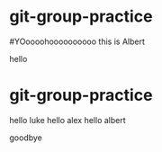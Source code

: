 # git-group-practice

#YOoooohoooooooooo this is Albert 


hello 

# git-group-practice

hello luke
hello alex
hello albert

goodbye

